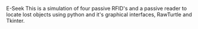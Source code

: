 E-Seek
This is a simulation of four passive RFID's and a passive reader to locate lost objects using python and it's graphical interfaces, RawTurtle and Tkinter.
